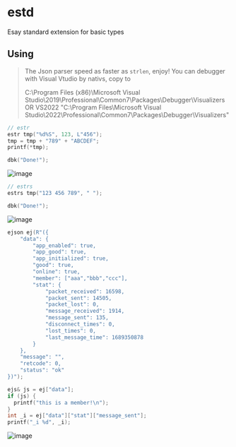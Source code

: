 # estd
Esay standard extension for basic types

## Using 
> The Json parser speed as faster as `strlen`, enjoy!
> You can debugger with Visual Vtudio by nativs, copy to
> 
> C:\Program Files (x86)\Microsoft Visual Studio\2019\Professional\Common7\Packages\Debugger\Visualizers
> OR VS2022 "C:\Program Files\Microsoft Visual Studio\2022\Professional\Common7\Packages\Debugger\Visualizers"
```cpp
// estr 
estr tmp("%d%S", 123, L"456");
tmp = tmp + "789" + "ABCDEF";
printf(*tmp);

dbk("Done!");
```
![image](https://github.com/KsaNL/estd/assets/73447685/15225cd3-73c7-481f-b747-87248ac2ea9f)

```cpp
// estrs 
estrs tmp("123 456 789", " ");

dbk("Done!");
```
![image](https://github.com/KsaNL/estd/assets/73447685/9cc6710e-f3eb-40e7-b6f7-ebf65dfacd1a)

```cpp
ejson ej(R"({
    "data": {
        "app_enabled": true,
        "app_good": true,
        "app_initialized": true,
        "good": true,
        "online": true,
        "member": ["aaa","bbb","ccc"],
        "stat": {
            "packet_received": 16598,
            "packet_sent": 14505,
            "packet_lost": 0,
            "message_received": 1914,
            "message_sent": 135,
            "disconnect_times": 0,
            "lost_times": 0,
            "last_message_time": 1689350878
        }
    },
    "message": "",
    "retcode": 0,
    "status": "ok"
})");

ejs& js = ej["data"];
if (js) {
  printf("this is a member!\n");
}
int _i = ej["data"]["stat"]["message_sent"];
printf("_i %d", _i);
```
![image](https://github.com/KsaNL/estd/assets/73447685/70ff2fc9-1c79-4c74-b266-599ac0bf1e1f)
